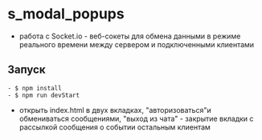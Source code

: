 # s_modal_popups
- работа с Socket.io - веб-сокеты для обмена данными в режиме реального времени между сервером и подключенными клиентами
## Запуск 
	- $ npm install
	- $ npm run devStart
 - открыть index.html в двух вкладках, "авторизоваться"и обмениваться сообщениями, "выход из чата" - закрытие вкладки с рассылкой сообщения о событии остальным клиентам
